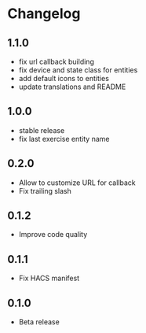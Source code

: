 # Changelog

## 1.1.0

- fix url callback building
- fix device and state class for entities
- add default icons to entities
- update translations and README

## 1.0.0

- stable release
- fix last exercise entity name

## 0.2.0

- Allow to customize URL for callback
- Fix trailing slash

## 0.1.2

- Improve code quality

## 0.1.1

- Fix HACS manifest

## 0.1.0

- Beta release
